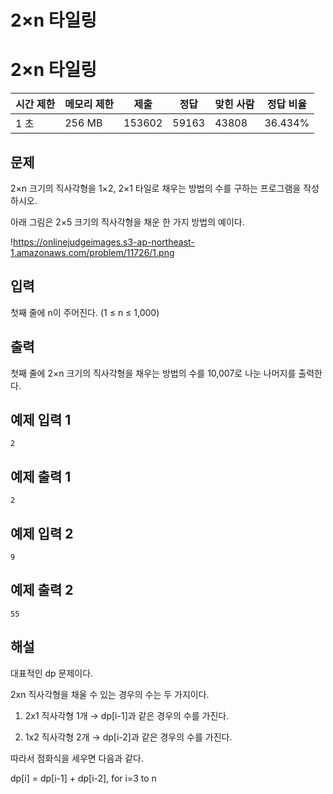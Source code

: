 # 2×n 타일링

# 2×n 타일링

| 시간 제한 | 메모리 제한 | 제출 | 정답 | 맞힌 사람 | 정답 비율 |
| --- | --- | --- | --- | --- | --- |
| 1 초 | 256 MB | 153602 | 59163 | 43808 | 36.434% |

## 문제

2×n 크기의 직사각형을 1×2, 2×1 타일로 채우는 방법의 수를 구하는 프로그램을 작성하시오.

아래 그림은 2×5 크기의 직사각형을 채운 한 가지 방법의 예이다.

!https://onlinejudgeimages.s3-ap-northeast-1.amazonaws.com/problem/11726/1.png

## 입력

첫째 줄에 n이 주어진다. (1 ≤ n ≤ 1,000)

## 출력

첫째 줄에 2×n 크기의 직사각형을 채우는 방법의 수를 10,007로 나눈 나머지를 출력한다.

## 예제 입력 1

```
2

```

## 예제 출력 1

```
2

```

## 예제 입력 2

```
9

```

## 예제 출력 2

```
55
```

## 해설

대표적인 dp 문제이다. 

2xn 직사각형을 채울 수 있는 경우의 수는 두 가지이다.

1) 2x1 직사각형 1개 → dp[i-1]과 같은 경우의 수를 가진다.

2) 1x2 직사각형 2개 → dp[i-2]과 같은 경우의 수를 가진다.

따라서 점화식을 세우면 다음과 같다.

dp[i] = dp[i-1] + dp[i-2], for i=3 to n

